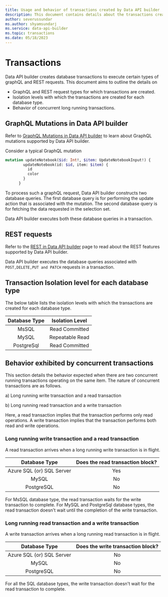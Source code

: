 ```yaml
---
title: Usage and behavior of transactions created by Data API builder
description: This document contains details about the transactions created by Data API builder.
author: severussundar
ms.author: shyamsundarj
ms.service: data-api-builder
ms.topic: transactions
ms.date: 05/18/2023
---
```


# Transactions

Data API builder creates database transactions to execute certain types of graphQL and REST requests. This document aims to outline the details on 
 - GraphQL and REST request types for which transactions are created.
 - Isolation levels with which the transactions are created for each database type.
 - Behavior of concurrent long running transactions. 

## GraphQL Mutations in Data API builder

 Refer to [GraphQL Mutations in Data API builder](.\graphql.md#mutations) to learn about GraphQL mutations supported by Data API builder.

Consider a typical GraphQL mutation

```graphql
mutation updateNotebook($id: Int!, $item: UpdateNotebookInput!) {
        updateNotebook(id: $id, item: $item) {
          id
          color
        }
      }

``` 

To process such a graphQL request, Data API builder constructs two database queries. The first database query is for performing the update action that is associated with the mutation. 
The second database query is for fetching the data requested in the selection set. 

Data API builder executes both these database queries in a transaction. 

## REST requests

Refer to the [REST in Data API builder](.\rest.md) page to read about the REST features supported by Data API builder.

Data API builder executes the database queries associated with `POST,DELETE,PUT and PATCH` requests in a transaction.


## Transaction Isolation level for each database type

The below table lists the isolation levels with which the transactions are created for each database type.

|**Database Type**|**Isolation Level**
:-----:|:-----:
MsSQL|Read Committed
MySQL|Repeatable Read
PostgreSql|Read Committed


## Behavior exhibited by concurrent transactions

This section details the behavior expected when there are two concurrent running transactions operating on the same item. The nature of concurrent transactions are as follows.

a) Long running write transaction and a read transaction

b) Long running read transaction and a write transaction

Here, a read transaction implies that the transaction performs only read operations. A write transaction implies that the transaction performs both read and write operations.

### Long running write transaction and a read transaction

A read transaction arrives when a long running write transaction is in flight.

|**Database Type**|**Does the read transaction block?**
:-----:|:-----:
Azure SQL (or) SQL Server| Yes
MySQL| No
PostgreSQL| No

For MsSQL database type, the read transaction waits for the write transaction to complete. For MySQL and PostgreSql database types, the read transaction doesn't wait until the completion of the write transaction.

### Long running read transaction and a write transaction

A write transaction arrives when a long running read transaction is in flight.

|**Database Type**|**Does the write transaction block?**
:-----:|:-----:
Azure SQL (or) SQL Server| No
MySQL| No
PostgreSQL| No

For all the SQL database types, the write transaction doesn't wait for the read transaction to complete.

